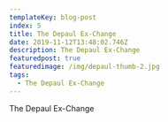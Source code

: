 ```yaml
---
templateKey: blog-post
index: 5
title: The Depaul Ex-Change
date: 2019-11-12T13:48:02.746Z
description: The Depaul Ex-Change
featuredpost: true
featuredimage: /img/depaul-thumb-2.jpg
tags:
  - The Depaul Ex-Change
---
```

The Depaul Ex-Change
